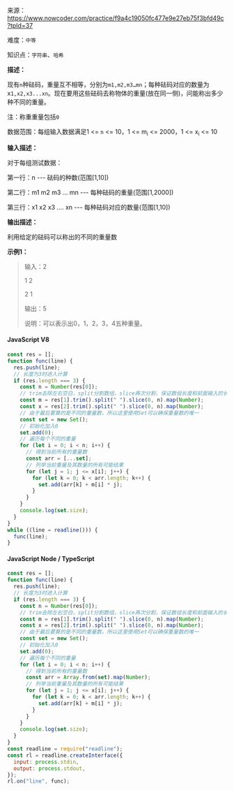来源：<https://www.nowcoder.com/practice/f9a4c19050fc477e9e27eb75f3bfd49c?tpId=37>

难度：`中等`

知识点：`字符串`、`哈希`

**描述：**

现有`n`种砝码，重量互不相等，分别为`m1,m2,m3…mn`；每种砝码对应的数量为x`1,x2,x3...xn`。现在要用这些砝码去称物体的重量(放在同一侧)，问能称出多少种不同的重量。

注：称重重量包括`0`

数据范围：每组输入数据满足1 <= `n` <= 10，1 <= m<sub>i</sub> <= 2000，1 <= x<sub>i</sub> <= 10

**输入描述：**

对于每组测试数据：

第一行：n --- 砝码的种数(范围[1,10])

第二行：m1 m2 m3 ... mn --- 每种砝码的重量(范围[1,2000])

第三行：x1 x2 x3 .... xn --- 每种砝码对应的数量(范围[1,10])

**输出描述：**

利用给定的砝码可以称出的不同的重量数

**示例1：**

> 输入：2
>
> 1 2
>
> 2 1
>
> 输出：5
>
> 说明：可以表示出0，1，2，3，4五种重量。

<!-- tabs:start -->

#### **JavaScript V8**

```javascript
const res = [];
function func(line) {
  res.push(line);
  // 长度为3时进入计算
  if (res.length === 3) {
    const n = Number(res[0]);
    // trim去除左右空白，split分割数组，slice再次分割，保证数组长度和前面输入的长度一致
    const m = res[1].trim().split(" ").slice(0, n).map(Number);
    const x = res[2].trim().split(" ").slice(0, n).map(Number);
    // 由于最后要算的是不同的重量数，所以这里使用Set可以确保重量数的唯一
    const set = new Set();
    // 初始化加入0
    set.add(0);
    // 遍历每个不同的重量
    for (let i = 0; i < n; i++) {
      // 得到当前所有的重量数
      const arr = [...set];
      // 列举当前重量及其数量的所有可能结果
      for (let j = 1; j <= x[i]; j++) {
        for (let k = 0; k < arr.length; k++) {
          set.add(arr[k] + m[i] * j);
        }
      }
    }
    console.log(set.size);
  }
}
while ((line = readline())) {
  func(line);
}
```

#### **JavaScript Node / TypeScript**

```javascript
const res = [];
function func(line) {
  res.push(line);
  // 长度为3时进入计算
  if (res.length === 3) {
    const n = Number(res[0]);
    // trim去除左右空白，split分割数组，slice再次分割，保证数组长度和前面输入的长度一致
    const m = res[1].trim().split(" ").slice(0, n).map(Number);
    const x = res[2].trim().split(" ").slice(0, n).map(Number);
    // 由于最后要算的是不同的重量数，所以这里使用Set可以确保重量数的唯一
    const set = new Set();
    // 初始化加入0
    set.add(0);
    // 遍历每个不同的重量
    for (let i = 0; i < n; i++) {
      // 得到当前所有的重量数
      const arr = Array.from(set).map(Number);
      // 列举当前重量及其数量的所有可能结果
      for (let j = 1; j <= x[i]; j++) {
        for (let k = 0; k < arr.length; k++) {
          set.add(arr[k] + m[i] * j);
        }
      }
    }
    console.log(set.size);
  }
}
const readline = require("readline");
const rl = readline.createInterface({
  input: process.stdin,
  output: process.stdout,
});
rl.on("line", func);
```

<!-- tabs:end -->
